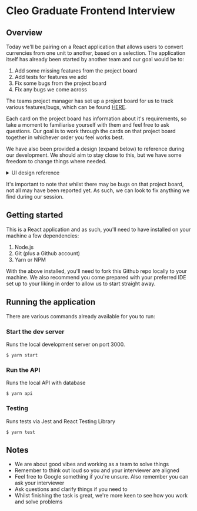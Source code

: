 # Cleo Graduate Frontend Interview

## Overview

Today we'll be pairing on a React application that allows users to convert currencies from one unit to another, based on a selection. The application itself has already been started by another team and our goal would be to:

1. Add some missing features from the project board
2. Add tests for features we add
3. Fix some bugs from the project board
4. Fix any bugs we come across

The teams project manager has set up a project board for us to track various features/bugs, which can be found [HERE](https://github.com/meetcleo/fe-graduate-interview/projects/1).

Each card on the project board has information about it's requirements, so take a moment to familiarise yourself with them and feel free to ask questions. Our goal is to work through the cards on that project board together in whichever order you feel works best.

We have also been provided a design (expand below) to reference during our development. We should aim to stay close to this, but we have some freedom to change things where needed.

<details>
  <summary>UI design reference</summary>
  
  ![alt text](https://github.com/meetcleo/fe-graduate-interview/blob/main/ui-design.jpg?raw=true "UI design reference")
</details>

It's important to note that whilst there may be bugs on that project board, not all may have been reported yet. As such, we can look to fix anything we find during our session.

## Getting started

This is a React application and as such, you'll need to have installed on your machine a few dependencies:

1. Node.js
2. Git (plus a Github account)
3. Yarn or NPM

With the above installed, you'll need to fork this Github repo locally to your machine. We also recommend you come prepared with your preferred IDE set up to your liking in order to allow us to start straight away.

## Running the application

There are various commands already available for you to run:

### Start the dev server

Runs the local development server on port 3000.

```console
$ yarn start
```

### Run the API

Runs the local API with database

```console
$ yarn api
```

### Testing

Runs tests via Jest and React Testing Library

```console
$ yarn test
```

## Notes

- We are about good vibes and working as a team to solve things
- Remember to think out loud so you and your interviewer are aligned
- Feel free to Google something if you're unsure. Also remember you can ask your interviewer
- Ask questions and clarify things if you need to
- Whilst finishing the task is great, we're more keen to see how you work and solve problems
